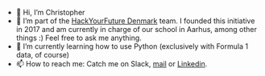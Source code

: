 - 👋 Hi, I’m Christopher
- 🌱 I’m part of the [HackYourFuture Denmark](https://www.hackyourfuture.dk) team. I founded this initiative in 2017 and am currently in charge of our school in Aarhus, among other things :) Feel free to ask me anything.
- 👀 I’m currently learning how to use Python (exclusively with Formula 1 data, of course)
- 📫 How to reach me: Catch me on Slack, [mail](mailto:"christopher@hackyourfuture.dk") or [Linkedin](https://www.linkedin.com/in/christopher-klueter/).

<!---
CK-HYF-DK/CK-HYF-DK is a ✨ special ✨ repository because its `README.md` (this file) appears on your GitHub profile.
You can click the Preview link to take a look at your changes.
--->
